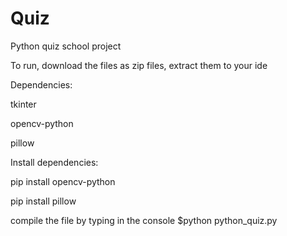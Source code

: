 # Quiz
Python quiz school project

To run, download  the files as zip files, extract them to your ide

Dependencies:

tkinter

opencv-python

pillow

Install dependencies:

pip install opencv-python

pip install pillow

compile the file by typing in the console $python python_quiz.py
